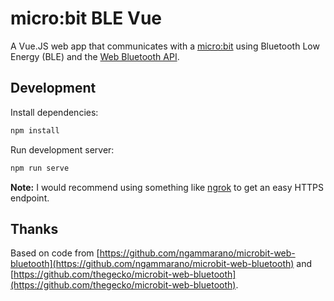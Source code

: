 # micro:bit BLE Vue

A Vue.JS web app that communicates with a [micro:bit](https://microbit.org/) using Bluetooth Low Energy (BLE) and the [Web Bluetooth API](https://developer.mozilla.org/en-US/docs/Web/API/Web_Bluetooth_API).

## Development

Install dependencies:

```bash
npm install
```

Run development server:

```bash
npm run serve
```

**Note:** I would recommend using something like [ngrok](https://ngrok.com/) to get an easy HTTPS endpoint.

## Thanks

Based on code from [https://github.com/ngammarano/microbit-web-bluetooth](https://github.com/ngammarano/microbit-web-bluetooth) and [https://github.com/thegecko/microbit-web-bluetooth](https://github.com/thegecko/microbit-web-bluetooth).
